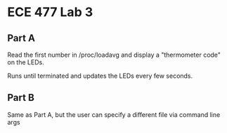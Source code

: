 # ECE 477 Lab 3
## Part A
Read the first number in /proc/loadavg and display a "thermometer code" on the LEDs.

Runs until terminated and updates the LEDs every few seconds.

## Part B
Same as Part A, but the user can specify a different file via command line args
